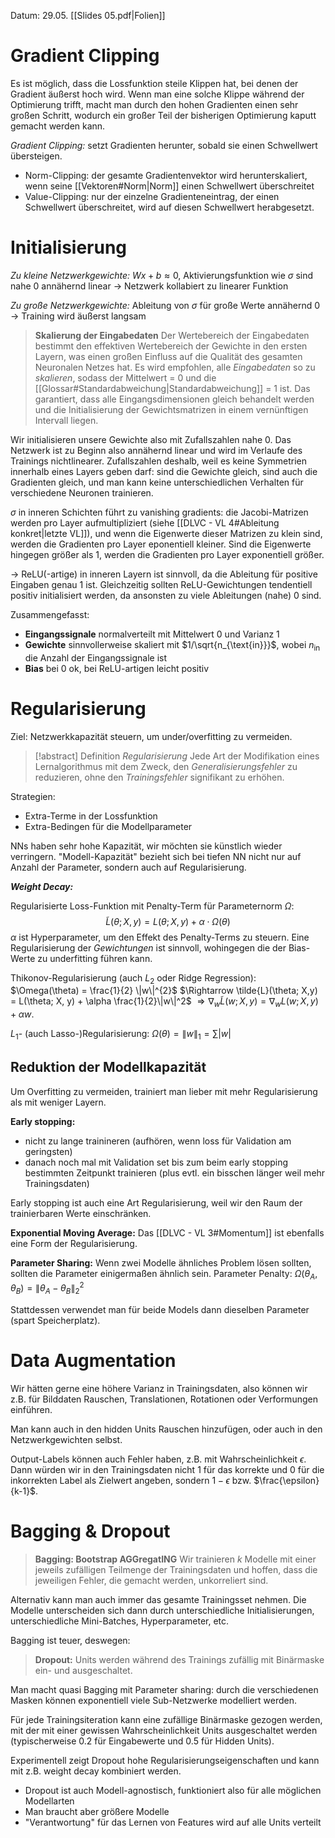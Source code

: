 Datum: 29.05.
[[Slides 05.pdf|Folien]]

# Gradient Clipping

Es ist möglich, dass die Lossfunktion steile Klippen hat, bei denen der Gradient äußerst hoch wird.
Wenn man eine solche Klippe während der Optimierung trifft, macht man durch den hohen Gradienten einen sehr großen Schritt, wodurch ein großer Teil der bisherigen Optimierung kaputt gemacht werden kann.

*Gradient Clipping:* setzt Gradienten herunter, sobald sie einen Schwellwert übersteigen.
- Norm-Clipping: der gesamte Gradientenvektor wird herunterskaliert, wenn seine [[Vektoren#Norm|Norm]] einen Schwellwert überschreitet
- Value-Clipping: nur der einzelne Gradienteneintrag, der einen Schwellwert überschreitet, wird auf diesen Schwellwert herabgesetzt.

# Initialisierung

*Zu kleine Netzwerkgewichte:* $Wx+b \approx 0$, Aktivierungsfunktion wie $\sigma$ sind nahe 0 annähernd linear -> Netzwerk kollabiert zu linearer Funktion

*Zu große Netzwerkgewichte:* Ableitung von $\sigma$ für große Werte annähernd 0 -> Training wird äußerst langsam

> **Skalierung der Eingabedaten**
> Der Wertebereich der Eingabedaten bestimmt den effektiven Wertebereich der Gewichte in den ersten Layern, was einen großen Einfluss auf die Qualität des gesamten Neuronalen Netzes hat.
> Es wird empfohlen, alle *Eingabedaten* so zu *skalieren*, sodass der Mittelwert = 0 und die [[Glossar#Standardabweichung|Standardabweichung]] = 1 ist.
> Das garantiert, dass alle Eingangsdimensionen gleich behandelt werden und die Initialisierung der Gewichtsmatrizen in einem vernünftigen Intervall liegen.

Wir initialisieren unsere Gewichte also mit Zufallszahlen nahe 0. Das Netzwerk ist zu Beginn also annähernd linear und wird im Verlaufe des Trainings nichtlinearer.
Zufallszahlen deshalb, weil es keine Symmetrien innerhalb eines Layers geben darf: sind die Gewichte gleich, sind auch die Gradienten gleich, und man kann keine unterschiedlichen Verhalten für verschiedene Neuronen trainieren.

$\sigma$ in inneren Schichten führt zu vanishing gradients: die Jacobi-Matrizen werden pro Layer aufmultipliziert (siehe [[DLVC - VL 4#Ableitung konkret|letzte VL]]), und wenn die Eigenwerte dieser Matrizen zu klein sind, werden die Gradienten pro Layer eponentiell kleiner.
Sind die Eigenwerte hingegen größer als 1, werden die Gradienten pro Layer exponentiell größer.

$\to$ ReLU(-artige) in inneren Layern ist sinnvoll, da die Ableitung für positive Eingaben genau 1 ist. 
Gleichzeitig sollten ReLU-Gewichtungen tendentiell positiv initialisiert werden, da ansonsten zu viele Ableitungen (nahe) 0 sind.

Zusammengefasst:
- **Eingangssignale** normalverteilt mit Mittelwert 0 und Varianz 1
- **Gewichte** sinnvollerweise skaliert mit $1/\sqrt{n_{\text{in}}}$, wobei $n_\text{in}$ die Anzahl der Eingangssignale ist
- **Bias** bei 0 ok, bei ReLU-artigen leicht positiv

# Regularisierung

Ziel: Netzwerkkapazität steuern, um under/overfitting zu vermeiden.

> [!abstract] Definition *Regularisierung*
> Jede Art der Modifikation eines Lernalgorithmus mit dem Zweck, den *Generalisierungsfehler* zu reduzieren, ohne den *Trainingsfehler* signifikant zu erhöhen.

Strategien:
- Extra-Terme in der Lossfunktion
- Extra-Bedingen für die Modellparameter

NNs haben sehr hohe Kapazität, wir möchten sie künstlich wieder verringern.
"Modell-Kapazität" bezieht sich bei tiefen NN nicht nur auf Anzahl der Parameter, sondern auch auf Regularisierung.

***Weight Decay:***

Regularisierte Loss-Funktion mit Penalty-Term für Parameternorm $\Omega$: $$\tilde{L}(\theta; X,y) = L(\theta; X,y) + \alpha \cdot \Omega (\theta)$$
$\alpha$ ist Hyperparameter, um den Effekt des Penalty-Terms zu steuern.
Eine Regularisierung der *Gewichtungen* ist sinnvoll, wohingegen die der Bias-Werte zu underfitting führen kann.

Thikonov-Regularisierung (auch $L_2$ oder Ridge Regression): $\Omega(\theta) = \frac{1}{2} \|w\|^{2}$
$\Rightarrow \tilde{L}(\theta; X,y) = L(\theta; X, y) + \alpha \frac{1}{2}\|w\|^2$
$\Rightarrow \nabla_{w}\tilde{L}(w;X,y) = \nabla_{w}L(w;X,y)+\alpha w$.

$L_1$- (auch Lasso-)Regularisierung: $\Omega(\theta) = \|w\|_1=\sum |w|$ 

## Reduktion der Modellkapazität

Um Overfitting zu vermeiden, trainiert man lieber mit mehr Regularisierung als mit weniger Layern.

**Early stopping:**
- nicht zu lange trainineren (aufhören, wenn loss für Validation am geringsten)
- danach noch mal mit Validation set bis zum beim early stopping bestimmten Zeitpunkt trainieren (plus evtl. ein bisschen länger weil mehr Trainingsdaten)

Early stopping ist auch eine Art Regularisierung, weil wir den Raum der trainierbaren Werte einschränken.

**Exponential Moving Average:**
Das [[DLVC - VL 3#Momentum]] ist ebenfalls eine Form der Regularisierung.

**Parameter Sharing:**
Wenn zwei Modelle ähnliches Problem lösen sollten, sollten die Parameter einigermaßen ähnlich sein. Parameter Penalty: $\Omega(\theta_{A}, \theta_{B})=\|\theta_{A}-\theta_{B}\|_{2}^{2}$

Stattdessen verwendet man für beide Models dann dieselben Parameter (spart Speicherplatz).

# Data Augmentation

Wir hätten gerne eine höhere Varianz in Trainingsdaten, also können wir z.B. für Bilddaten Rauschen, Translationen, Rotationen oder Verformungen einführen.

Man kann auch in den hidden Units Rauschen hinzufügen, oder auch in den Netzwerkgewichten selbst.

Output-Labels können auch Fehler haben, z.B. mit Wahrscheinlichkeit $\epsilon$. 
Dann würden wir in den Trainingsdaten nicht 1 für das korrekte und 0 für die inkorrekten Label als Zielwert angeben, sondern $1-\epsilon$ bzw. $\frac{\epsilon}{k-1}$.

# Bagging & Dropout

> **Bagging: Bootstrap AGGregatING**
> Wir trainieren $k$ Modelle mit einer jeweils zufälligen Teilmenge der Trainingsdaten und hoffen, dass die jeweiligen Fehler, die gemacht werden, unkorreliert sind. 

Alternativ kann man auch immer das gesamte Trainingsset nehmen. Die Modelle unterscheiden sich dann durch unterschiedliche Initialisierungen, unterschiedliche Mini-Batches, Hyperparameter, etc.

Bagging ist teuer, deswegen: 

> **Dropout:**
> Units werden während des Trainings zufällig mit Binärmaske ein- und ausgeschaltet.

Man macht quasi Bagging mit Parameter sharing: durch die verschiedenen Masken können exponentiell viele Sub-Netzwerke modelliert werden.

Für jede Trainingsiteration kann eine zufällige Binärmaske gezogen werden, mit der mit einer gewissen Wahrscheinlichkeit Units ausgeschaltet werden (typischerweise 0.2 für Eingabewerte und 0.5 für Hidden Units).

Experimentell zeigt Dropout hohe Regularisierungseigenschaften und kann mit z.B. weight decay kombiniert werden.

- Dropout ist auch Modell-agnostisch, funktioniert also für alle möglichen Modellarten
- Man braucht aber größere Modelle
- "Verantwortung" für das Lernen von Features wird auf alle Units verteilt
